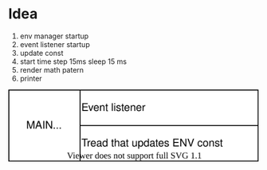 # Idea
1. env manager startup
2. event listener startup
3. update const
4. start time step 15ms sleep 15 ms
5. render math patern
6. printer

![architecture](./architecture.dio.svg)